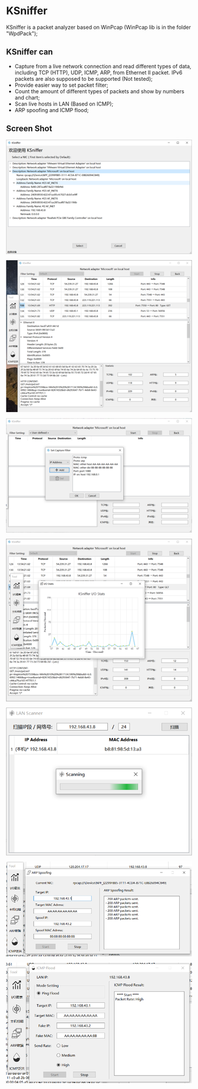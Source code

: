 # KSniffer

KSniffer is a packet analyzer based on WinPcap (WinPcap lib is in the folder "WpdPack");

## KSniffer can

* Capture from a live network connection and read different types of data, including TCP (HTTP), UDP, ICMP, ARP, from Ethernet II packet. IPv6 packets are also supposed to be supported (Not tested);
* Provide easier way to  set packet filter;
* Count the amount of different types of packets and show by numbers and chart;
* Scan live hosts in LAN (Based on ICMP);
* ARP spoofing and ICMP flood;

## Screen Shot

![Select Device](./screenshot/select_dev.png)

![Capture](./screenshot/capture.png)

![Filter Setting](./screenshot/filter.png)

![IO chart](./screenshot/io.png)

![Scanner](./screenshot/scan.png)

![ARP spoofing](./screenshot/arp.png)

![ICMP flood](./screenshot/flood.png)